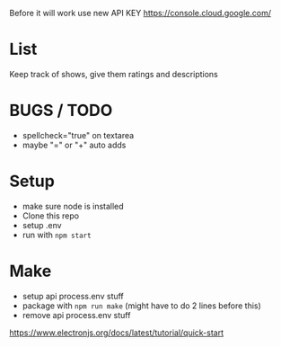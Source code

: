 

Before it will work use new API KEY https://console.cloud.google.com/

# List
Keep track of shows, give them ratings and descriptions

# BUGS / TODO
- spellcheck="true" on textarea
- maybe "=" or "+" auto adds

# Setup
- make sure node is installed
- Clone this repo
- setup .env
- run with `npm start`

# Make
- setup api process.env stuff
- package with `npm run make` (might have to do 2 lines before this)
- remove api process.env stuff

https://www.electronjs.org/docs/latest/tutorial/quick-start

